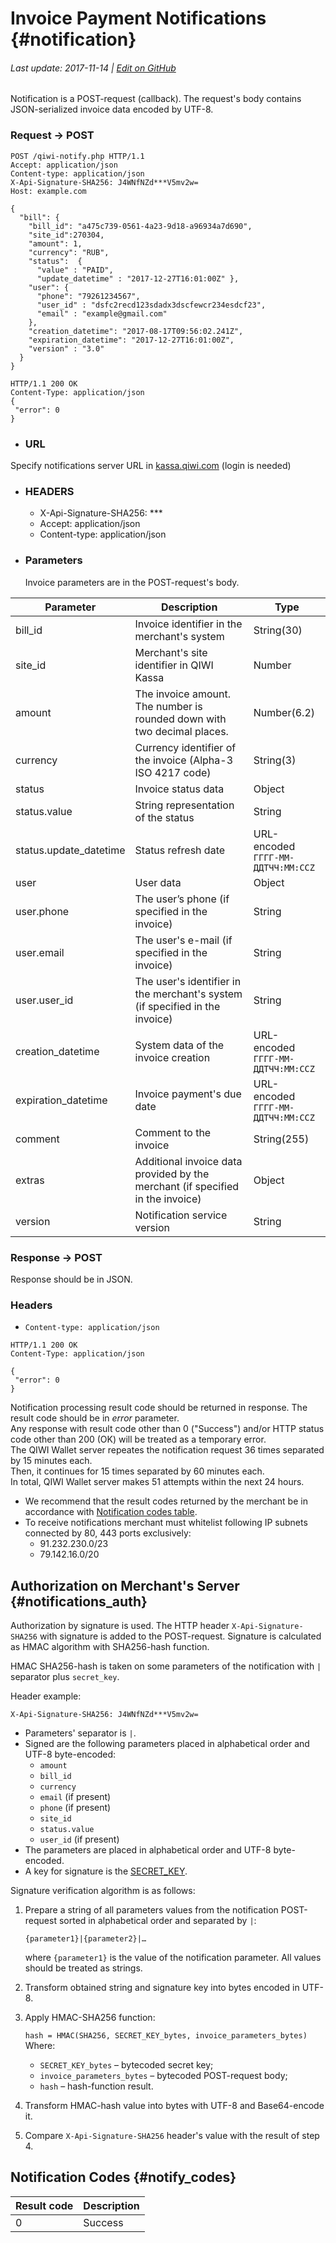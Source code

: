 # Invoice Payment Notifications {#notification}

###### Last update: 2017-11-14 | [Edit on GitHub](https://github.com/QIWI-API/bill-payments-rest-api-docs/blob/master/_notification_en.html.md)

Notification is a POST-request (callback). The request's body contains JSON-serialized invoice data encoded by UTF-8.

<h3 class="request method">Request → POST</h3>

~~~http
POST /qiwi-notify.php HTTP/1.1
Accept: application/json
Content-type: application/json
X-Api-Signature-SHA256: J4WNfNZd***V5mv2w=
Host: example.com

{
  "bill": {
    "bill_id": "a475c739-0561-4a23-9d18-a96934a7d690",
    "site_id":270304,
    "amount": 1,
    "currency": "RUB",
    "status":  {
      "value" : "PAID",
      "update_datetime" : "2017-12-27T16:01:00Z" },
    "user": {
      "phone": "79261234567",
      "user_id" : "dsfc2recd123sdadx3dscfewcr234esdcf23",
      "email" : "example@gmail.com"
    },
    "creation_datetime": "2017-08-17T09:56:02.241Z",
    "expiration_datetime": "2017-12-27T16:01:00Z",
    "version" : "3.0"
  }
}
~~~

~~~http
HTTP/1.1 200 OK
Content-Type: application/json
{
 "error": 0
}
~~~

<ul class="nestedList url">
    <li><h3>URL</h3>
    </li>
</ul>

<aside class="notice">
Specify notifications server URL in <a href="https://kassa.qiwi.com/">kassa.qiwi.com</a> (login is needed)
</aside>

<ul class="nestedList header">
    <li><h3>HEADERS</h3>
        <ul>
             <li>X-Api-Signature-SHA256: ***</li>
             <li>Accept: application/json</li>
             <li>Content-type: application/json</li>
        </ul>
    </li>
</ul>

<ul class="nestedList params">
    <li><h3>Parameters</h3><span>Invoice parameters are in the POST-request's body.</span>
    </li>
</ul>

Parameter|Description|Type
---------|--------|---
bill_id|Invoice identifier in the merchant's system|String(30)
site_id|Merchant's site identifier in QIWI Kassa| Number
amount | The invoice amount. The number is rounded down with two decimal places. | Number(6.2)
currency | Currency identifier of the invoice (Alpha-3 ISO 4217 code)| String(3)
status | Invoice status data | Object
status.value | String representation of the status|String
status.update_datetime|Status refresh date|URL-encoded<br>`ГГГГ-ММ-ДДTЧЧ:ММ:ССZ`
user | User data|Object
user.phone | The user’s phone (if specified in the invoice)|String
user.email|The user's e-mail  (if specified in the invoice)|String
user.user_id|The user's identifier in the merchant's system (if specified in the invoice)| String
creation_datetime | System data of the invoice creation | URL-encoded<br>`ГГГГ-ММ-ДДTЧЧ:ММ:ССZ`
expiration_datetime |Invoice payment's due date | URL-encoded<br>`ГГГГ-ММ-ДДTЧЧ:ММ:ССZ`
comment | Comment to the invoice | String(255)
extras | Additional invoice data provided by the merchant (if specified in the invoice)| Object
version | Notification service version | String

<h3 class="request method">Response → POST</h3>

Response should be in JSON.

### Headers

*  `Content-type: application/json`

~~~http
HTTP/1.1 200 OK
Content-Type: application/json

{
 "error": 0
}
~~~

<aside class="warning">
Notification processing result code should be returned in response. The result code should be in <i>error</i> parameter.<br>
Any response with result code other than 0 ("Success") and/or HTTP status code other than 200 (OK) will be treated as a temporary error.<br>
The QIWI Wallet server repeates the notification request 36 times separated by 15 minutes each.<br>Then, it continues for 15 times separated by 60 minutes each.<br>In total, QIWI Wallet server makes 51 attempts within the next 24 hours.
</aside>

<aside class="notice">
<ul>
<li>We recommend that the result codes returned by the merchant be in accordance with <a href="#notify_codes">Notification codes table</a>.</li>
<li>To receive notifications merchant must whitelist following IP subnets connected by 80, 443 ports exclusively:
<ul>
<li>91.232.230.0/23</li>
<li>79.142.16.0/20</li>
</ul>
</li>
</ul>
</aside>


## Authorization on Merchant's Server {#notifications_auth}

Authorization by signature is used. The HTTP header `X-Api-Signature-SHA256` with signature is added to the POST-request. Signature is calculated as HMAC algorithm with SHA256-hash function.

HMAC SHA256-hash is taken on some parameters of the notification with `|` separator plus `secret_key`.

Header example:

`X-Api-Signature-SHA256: J4WNfNZd***V5mv2w=`

* Parameters' separator is `|`.
* Signed are the following parameters placed in alphabetical order and UTF-8 byte-encoded:
   * `amount`
   * `bill_id`
   * `currency`
   * `email` (if present)
   * `phone` (if present)
   * `site_id`
   * `status.value`
   * `user_id` (if present)
* The parameters are placed in alphabetical order and UTF-8 byte-encoded.
* A key for signature is the [SECRET_KEY](#auth).

Signature verification algorithm is as follows:

1. Prepare a string of all parameters values from the notification POST-request sorted in alphabetical order and separated by `|`:

    `{parameter1}|{parameter2}|…`

    where `{parameter1}` is the value of the notification parameter. All values should be treated as strings.

2. Transform obtained string and signature key into bytes encoded in UTF-8.
3. Apply HMAC-SHA256 function:

    `hash = HMAС(SHA256, SECRET_KEY_bytes, invoice_parameters_bytes)`
    Where:

    * `SECRET_KEY_bytes` – bytecoded secret key;
    * `invoice_parameters_bytes` – bytecoded POST-request body;
    * `hash` – hash-function result.

4. Transform HMAC-hash value into bytes with UTF-8 and Base64-encode it.
5. Compare `X-Api-Signature-SHA256` header's value with the result of step 4.


## Notification Codes {#notify_codes}

Result code|Description
--------------|--------
0|Success
